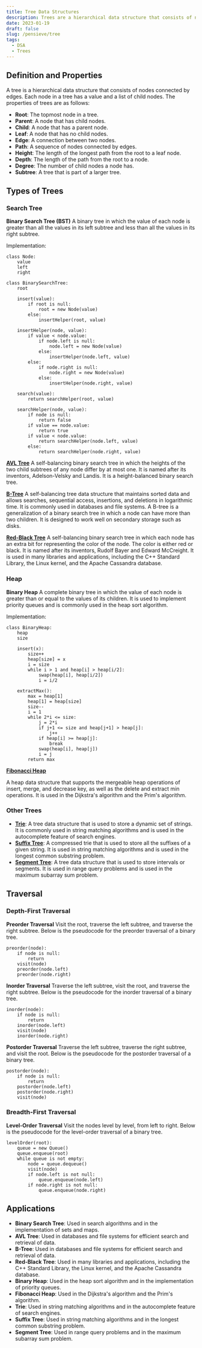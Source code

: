```yaml
---
title: Tree Data Structures
description: Trees are a hierarchical data structure that consists of nodes connected by edges. Each node in a tree has a value and a list of child nodes.
date: 2023-01-19
draft: false
slug: /pensieve/tree
tags:
  - DSA
  - Trees
---
```

## Definition and Properties

A tree is a hierarchical data structure that consists of nodes connected by edges. Each node in a tree has a value and a list of child nodes. The properties of trees are as follows:

- **Root**: The topmost node in a tree.
- **Parent**: A node that has child nodes.
- **Child**: A node that has a parent node.
- **Leaf**: A node that has no child nodes.
- **Edge**: A connection between two nodes.
- **Path**: A sequence of nodes connected by edges.
- **Height**: The length of the longest path from the root to a leaf node.
- **Depth**: The length of the path from the root to a node.
- **Degree**: The number of child nodes a node has.
- **Subtree**: A tree that is part of a larger tree.

## Types of Trees

### Search Tree

**Binary Search Tree (BST)**
A binary tree in which the value of each node is greater than all the values in its left subtree and less than all the values in its right subtree.

Implementation:

```pseudocode
class Node:
    value
    left
    right

class BinarySearchTree:
    root

    insert(value):
        if root is null:
            root = new Node(value)
        else:
            insertHelper(root, value)

    insertHelper(node, value):
        if value < node.value:
            if node.left is null:
                node.left = new Node(value)
            else:
                insertHelper(node.left, value)
        else:
            if node.right is null:
                node.right = new Node(value)
            else:
                insertHelper(node.right, value)

    search(value):
        return searchHelper(root, value)

    searchHelper(node, value):
        if node is null:
            return false
        if value == node.value:
            return true
        if value < node.value:
            return searchHelper(node.left, value)
        else:
            return searchHelper(node.right, value)
```

[**AVL Tree**](/pensieve/tree/avl-tree)
A self-balancing binary search tree in which the heights of the two child subtrees of any node differ by at most one. It is named after its inventors, Adelson-Velsky and Landis. It is a height-balanced binary search tree.

[**B-Tree**](/pensieve/tree/b-tree)
A self-balancing tree data structure that maintains sorted data and allows searches, sequential access, insertions, and deletions in logarithmic time. It is commonly used in databases and file systems. A B-tree is a generalization of a binary search tree in which a node can have more than two children. It is designed to work well on secondary storage such as disks.

[**Red-Black Tree**](/pensieve/tree/red-black-tree)
A self-balancing binary search tree in which each node has an extra bit for representing the color of the node. The color is either red or black. It is named after its inventors, Rudolf Bayer and Edward McCreight. It is used in many libraries and applications, including the C++ Standard Library, the Linux kernel, and the Apache Cassandra database.

### Heap

**Binary Heap**
A complete binary tree in which the value of each node is greater than or equal to the values of its children. It is used to implement priority queues and is commonly used in the heap sort algorithm.

Implementation:

```pseudocode
class BinaryHeap:
    heap
    size

    insert(x):
        size++
        heap[size] = x
        i = size
        while i > 1 and heap[i] > heap[i/2]:
            swap(heap[i], heap[i/2])
            i = i/2

    extractMax():
        max = heap[1]
        heap[1] = heap[size]
        size--
        i = 1
        while 2*i <= size:
            j = 2*i
            if j+1 <= size and heap[j+1] > heap[j]:
                j++
            if heap[i] >= heap[j]:
                break
            swap(heap[i], heap[j])
            i = j
        return max
```

[**Fibonacci Heap**](https://en.wikipedia.org/wiki/Fibonacci_heap)

A heap data structure that supports the mergeable heap operations of insert, merge, and decrease key, as well as the delete and extract min operations. It is used in the Dijkstra's algorithm and the Prim's algorithm.

### Other Trees

- [**Trie**](/pensieve/tree/trie): A tree data structure that is used to store a dynamic set of strings. It is commonly used in string matching algorithms and is used in the autocomplete feature of search engines.
- [**Suffix Tree**](https://en.wikipedia.org/wiki/Suffix_tree): A compressed trie that is used to store all the suffixes of a given string. It is used in string matching algorithms and is used in the longest common substring problem.
- [**Segment Tree**](/pensieve/tree/segment-tree): A tree data structure that is used to store intervals or segments. It is used in range query problems and is used in the maximum subarray sum problem.

## Traversal

### Depth-First Traversal

**Preorder Traversal**
Visit the root, traverse the left subtree, and traverse the right subtree. Below is the pseudocode for the preorder traversal of a binary tree.

```pseudocode
preorder(node):
    if node is null:
        return
    visit(node)
    preorder(node.left)
    preorder(node.right)
```

**Inorder Traversal**
Traverse the left subtree, visit the root, and traverse the right subtree. Below is the pseudocode for the inorder traversal of a binary tree.

```pseudocode
inorder(node):
    if node is null:
        return
    inorder(node.left)
    visit(node)
    inorder(node.right)
```

**Postorder Traversal**
Traverse the left subtree, traverse the right subtree, and visit the root. Below is the pseudocode for the postorder traversal of a binary tree.

```pseudocode
postorder(node):
    if node is null:
        return
    postorder(node.left)
    postorder(node.right)
    visit(node)
```

### Breadth-First Traversal

**Level-Order Traversal**
Visit the nodes level by level, from left to right. Below is the pseudocode for the level-order traversal of a binary tree.

```pseudocode
levelOrder(root):
    queue = new Queue()
    queue.enqueue(root)
    while queue is not empty:
        node = queue.dequeue()
        visit(node)
        if node.left is not null:
            queue.enqueue(node.left)
        if node.right is not null:
            queue.enqueue(node.right)
```

## Applications

- **Binary Search Tree**: Used in search algorithms and in the implementation of sets and maps.
- **AVL Tree**: Used in databases and file systems for efficient search and retrieval of data.
- **B-Tree**: Used in databases and file systems for efficient search and retrieval of data.
- **Red-Black Tree**: Used in many libraries and applications, including the C++ Standard Library, the Linux kernel, and the Apache Cassandra database.
- **Binary Heap**: Used in the heap sort algorithm and in the implementation of priority queues.
- **Fibonacci Heap**: Used in the Dijkstra's algorithm and the Prim's algorithm.
- **Trie**: Used in string matching algorithms and in the autocomplete feature of search engines.
- **Suffix Tree**: Used in string matching algorithms and in the longest common substring problem.
- **Segment Tree**: Used in range query problems and in the maximum subarray sum problem.
